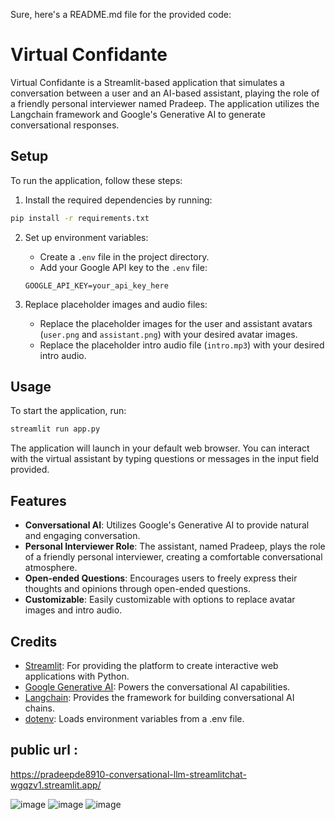 Sure, here's a README.md file for the provided code:

# Virtual Confidante

Virtual Confidante is a Streamlit-based application that simulates a conversation between a user and an AI-based assistant, playing the role of a friendly personal interviewer named Pradeep. The application utilizes the Langchain framework and Google's Generative AI to generate conversational responses.

## Setup

To run the application, follow these steps:

1. Install the required dependencies by running:

```bash
pip install -r requirements.txt
```

2. Set up environment variables:

   - Create a `.env` file in the project directory.
   - Add your Google API key to the `.env` file:

   ```plaintext
   GOOGLE_API_KEY=your_api_key_here
   ```

3. Replace placeholder images and audio files:

   - Replace the placeholder images for the user and assistant avatars (`user.png` and `assistant.png`) with your desired avatar images.
   - Replace the placeholder intro audio file (`intro.mp3`) with your desired intro audio.

## Usage

To start the application, run:

```bash
streamlit run app.py
```

The application will launch in your default web browser. You can interact with the virtual assistant by typing questions or messages in the input field provided.

## Features

- **Conversational AI**: Utilizes Google's Generative AI to provide natural and engaging conversation.
- **Personal Interviewer Role**: The assistant, named Pradeep, plays the role of a friendly personal interviewer, creating a comfortable conversational atmosphere.
- **Open-ended Questions**: Encourages users to freely express their thoughts and opinions through open-ended questions.
- **Customizable**: Easily customizable with options to replace avatar images and intro audio.

## Credits

- [Streamlit](https://streamlit.io/): For providing the platform to create interactive web applications with Python.
- [Google Generative AI](https://cloud.google.com/blog/products/ai-machine-learning/introducing-chatgoogle-generative-ai): Powers the conversational AI capabilities.
- [Langchain](https://github.com/kingoflolz/langchain): Provides the framework for building conversational AI chains.
- [dotenv](https://pypi.org/project/python-dotenv/): Loads environment variables from a .env file.
  
## public url : 
https://pradeepde8910-conversational-llm-streamlitchat-wgqzv1.streamlit.app/


![image](https://github.com/pradeepde8910/Conversational-LLM/assets/127439048/08b9f408-60a3-4331-992d-802a72a27830)
![image](https://github.com/pradeepde8910/Conversational-LLM/assets/127439048/b4bb6534-5f68-4233-92db-556ae4827599)
![image](https://github.com/pradeepde8910/Conversational-LLM/assets/127439048/de9a5d73-a327-4396-8e22-653013f14339)

